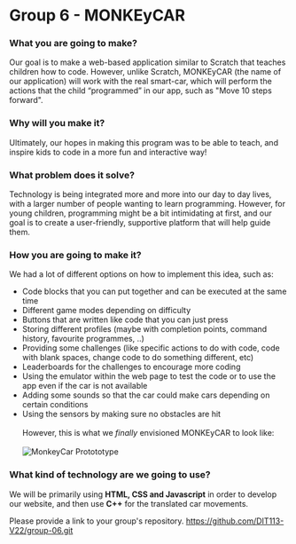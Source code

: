 # Group 6 - MONKEyCAR

### What you are going to make?

Our goal is to make a web-based application similar to Scratch that teaches children how to code. However, unlike Scratch, MONKEyCAR (the name of our application) will work with the real smart-car, which will perform the actions that the child “programmed” in our app, such as "Move 10 steps forward".  

### Why will you make it?

Ultimately, our hopes in making this program was to be able to teach, and inspire kids to code in a more fun and interactive way! 

### What problem does it solve?

Technology is being integrated more and more into our day to day lives, with a larger number of people wanting to learn programming. However, for young children, programming might be a bit intimidating at first, and our goal is to create a user-friendly, supportive platform that will help guide them.

### How you are going to make it?

We had a lot of different options on how to implement this idea, such as:
- Code blocks that you can put together and can be executed at the same time
- Different game modes depending on difficulty
- Buttons that are written like code that you can just press
- Storing different profiles (maybe with completion points, command history, favourite programmes, ..)
- Providing some challenges (like specific actions to do with code, code with blank spaces, change code to do something different, etc)
- Leaderboards for the challenges to encourage more coding
- Using the emulator within the web page to test the code or to use the app even if the car is not available
- Adding some sounds so that the car could make cars depending on certain conditions
- Using the sensors by making sure no obstacles are hit
\
\
However, this is what we _finally_ envisioned MONKEyCAR to look like:  
\
![MonkeyCar Protototype](/MonkeyCar.png "MonkeyCar Protototype")



### What kind of technology are we going to use?
We will be primarily using **HTML, CSS and Javascript** in order to develop our website, and then use **C++** for the translated car movements.


Please provide a link to your group's repository.
https://github.com/DIT113-V22/group-06.git
